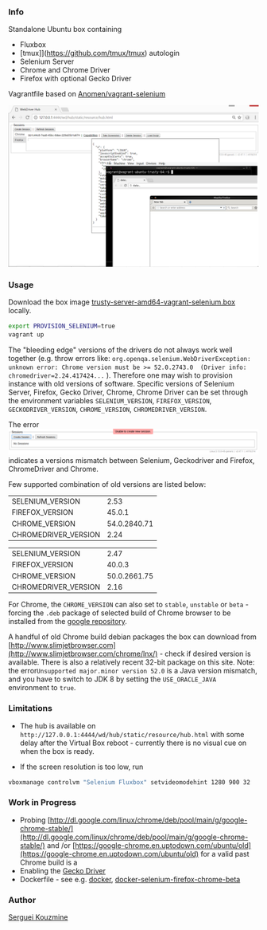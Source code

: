 ### Info

Standalone Ubuntu box containing
 * Fluxbox
 * [tmux]](https://github.com/tmux/tmux) autologin
 * Selenium Server
 * Chrome and Chrome Driver
 * Firefox with optional Gecko Driver

Vagrantfile based on [Anomen/vagrant-selenium](https://github.com/Anomen/vagrant-selenium/blob/master/script.sh)

![box](https://github.com/sergueik/selenium-fluxbox/blob/master/screenshots/box.png)

### Usage

Download the box image [trusty-server-amd64-vagrant-selenium.box](https://atlas.hashicorp.com/ubuntu/boxes/trusty64) locally.
```bash
export PROVISION_SELENIUM=true
vagrant up
```
The "bleeding edge" versions of the drivers do not always work well together (e.g. throw errors like: `org.openqa.selenium.WebDriverException: unknown error: Chrome version must be >= 52.0.2743.0  (Driver info: chromedriver=2.24.417424...` ).
Therefore one may wish to provision instance with old versions of software.
Specific versions of Selenium Server, Firefox, Gecko Driver, Chrome, Chrome Driver can be set through the environment variables
`SELENIUM_VERSION`, `FIREFOX_VERSION`, `GECKODRIVER_VERSION`, `CHROME_VERSION`, `CHROMEDRIVER_VERSION`.

The error
![box](https://github.com/sergueik/selenium-fluxbox/blob/master/screenshots/session_error.png)
indicates a versions mismatch between Selenium, Geckodriver and Firefox, ChromeDriver and Chrome.

Few supported  combination of old versions are listed below:

|                      |              |
|----------------------|--------------|
| SELENIUM_VERSION     | 2.53         |
| FIREFOX_VERSION      | 45.0.1       |
| CHROME_VERSION       | 54.0.2840.71 |
| CHROMEDRIVER_VERSION | 2.24         |

|                      |              |
|----------------------|--------------|
| SELENIUM_VERSION     | 2.47         |
| FIREFOX_VERSION      | 40.0.3       |
| CHROME_VERSION       | 50.0.2661.75 |
| CHROMEDRIVER_VERSION | 2.16         |


For Chrome, the `CHROME_VERSION` can also set to `stable`, `unstable` or `beta` - forcing the `.deb` package of selected build of Chrome browser to be installed from the
[google repository](https://www.google.com/linuxrepositories/).

A handful of old Chrome build debian packages the box can download from [http://www.slimjetbrowser.com](http://www.slimjetbrowser.com/chrome/lnx/) - check if desired version is available. There is also a relatively recent 32-bit package on this site.
Note:  the error`Unsupported major.minor version 52.0` is a Java version mismatch, and you have to switch to JDK 8 by setting the `USE_ORACLE_JAVA` environment to `true`.

### Limitations
  * The hub is available on `http://127.0.0.1:4444/wd/hub/static/resource/hub.html` with some delay after the Virtual Box reboot - currently there is no visual cue on when the box is ready.

  * If the screen resolution is too low, run
```bash
vboxmanage controlvm "Selenium Fluxbox" setvideomodehint 1280 900 32
```

### Work in Progress
 * Probing [http://dl.google.com/linux/chrome/deb/pool/main/g/google-chrome-stable/](http://dl.google.com/linux/chrome/deb/pool/main/g/google-chrome-stable/) and /or [https://google-chrome.en.uptodown.com/ubuntu/old](https://google-chrome.en.uptodown.com/ubuntu/old) for a valid past Chrome build is a
 * Enabling the [Gecko Driver](https://developer.mozilla.org/en-US/docs/Mozilla/QA/Marionette/WebDriver)
 * Dockerfile - see e.g. [docker](https://github.com/elgalu/docker-selenium), [docker-selenium-firefox-chrome-beta](https://github.com/vvo/docker-selenium-firefox-chrome-beta)

### Author
[Serguei Kouzmine](kouzmine_serguei@yahoo.com)
